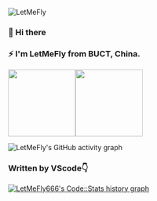![LetMeFly](https://readme-typing-svg.herokuapp.com/?lines=LetMeFly;Tisfy;LetMeFly&height=50px)

### 👋 Hi there 
### ⚡ I'm LetMeFly from BUCT, China.

<!--
**LetMeFly666/LetMeFly666** is a ✨ _special_ ✨ repository because its `README.md` (this file) appears on your GitHub profile.

Here are some ideas to get you started:

- 🔭 I’m currently working on ...
- 🌱 I’m currently learning ...
- 👯 I’m looking to collaborate on ...
- 🤔 I’m looking for help with ...
- 💬 Ask me about ...
- 📫 How to reach me: ...
- 😄 Pronouns: ...
- ⚡ Fun fact: ...
-->

<!-- 金色提交数据 -->
<img align="" height="137px" src="https://github-readme-stats.vercel.app/api?username=LetMeFly666&hide_title=true&hide_border=true&show_icons=true&include_all_commits=true&line_height=21&bg_color=0,EC6C6C,FFD479,FFFC79,73FA79&theme=graywhite&locale=cn" /><img align="" height="137px" src="https://github-readme-stats.vercel.app/api/top-langs/?username=LetMeFly666&hide_title=true&hide_border=true&layout=compact&bg_color=0,73FA79,73FDFF,D783FF&theme=graywhite&locale=cn" />

![LetMeFly's GitHub activity graph](https://activity-graph.herokuapp.com/graph?username=LetMeFly666&bg_color=ffffff&line=000000&point=9e4c98)

### Written by VScode👇
<!-- 编码时长统计表 -->
<a href="https://codestats.net/users/LetMeFly" target="_blank">
  <img src='https://codestats-readme.wegfan.cn/history-graph/LetMeFly?width=600&height=300&timezone=08:00&max_languages=9&language_colors=["3e4053","f15854","5da5da","faa43a","60bd68","f17cb0","b2912f","decf3f","b276b2","808080"]' alt="LetMeFly666's Code::Stats history graph" />
</a>


<!-- 黑色仓库引导 -->
<!--
<p width="100%" align="center">
  <a align="left" href="https://github.com/LetMeFly666/various" title="various"><img align="left" height="115" src="https://github-readme-stats.vercel.app/api/pin/?username=LetMeFly666&repo=various&theme=gotham"></a><a align="right" href="https://github.com/LetMeFly666/LetMeFly666" title="For Readme.md"><img align="right" height="115" src="https://github-readme-stats.vercel.app/api/pin/?username=LetMeFly666&repo=LetMeFly666&theme=gotham"></a>
</p>
-->

